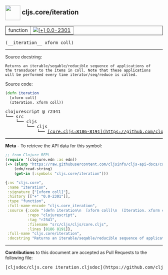 ## <img width="48px" valign="middle" src="http://i.imgur.com/Hi20huC.png"> cljs.core/iteration

 <table border="1">
<tr>

<td>function</td>
<td><a href="https://github.com/cljsinfo/cljs-api-docs/tree/0.0-2301"><img valign="middle" alt="[+] 0.0-2301" src="https://img.shields.io/badge/+-0.0--2301-lightgrey.svg"></a> </td>
</tr>
</table>

 <samp>
(__iteration__ xform coll)<br>
</samp>

---




Source docstring:

```
Returns an iterable/seqable/reducible sequence of applications of
the transducer to the items in coll. Note that these applications
will be performed every time iterator/seq/reduce is called.
```

Source code:

```clj
(defn iteration
  [xform coll]
  (Iteration. xform coll))
```

 <pre>
clojurescript @ r2341
└── src
    └── cljs
        └── cljs
            └── <ins>[core.cljs:8186-8191](https://github.com/clojure/clojurescript/blob/r2341/src/cljs/cljs/core.cljs#L8186-L8191)</ins>
</pre>


---

__Meta__ - To retrieve the API data for this symbol:

```clj
;; from Clojure REPL
(require '[clojure.edn :as edn])
(-> (slurp "https://raw.githubusercontent.com/cljsinfo/cljs-api-docs/catalog/cljs-api.edn")
    (edn/read-string)
    (get-in [:symbols "cljs.core/iteration"]))
```

```clj
{:ns "cljs.core",
 :name "iteration",
 :signature ["[xform coll]"],
 :history [["+" "0.0-2301"]],
 :type "function",
 :full-name-encode "cljs.core_iteration",
 :source {:code "(defn iteration\n  [xform coll]\n  (Iteration. xform coll))",
          :repo "clojurescript",
          :tag "r2341",
          :filename "src/cljs/cljs/core.cljs",
          :lines [8186 8191]},
 :full-name "cljs.core/iteration",
 :docstring "Returns an iterable/seqable/reducible sequence of applications of\nthe transducer to the items in coll. Note that these applications\nwill be performed every time iterator/seq/reduce is called."}

```

---

__Contributions__ to this document are accepted as Pull Requests to the following file:

 <pre>
[cljsdoc/cljs.core_iteration.cljsdoc](https://github.com/cljsinfo/cljs-api-docs/blob/master/cljsdoc/cljs.core_iteration.cljsdoc)
</pre>

